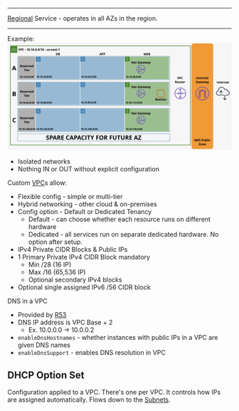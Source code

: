 ***
[Regional](../../Fundamentals/Resilience.md#Region) Service - operates in all AZs in the region.
***

Example:
![Pasted image 20250217192933.png](_atts/Pasted%20image%2020250217192933.png)

- Isolated networks
- Nothing IN or OUT without explicit configuration

Custom [VPC](VPC.md)s allow:
- Flexible config - simple or multi-tier
- Hybrid networking - other cloud & on-premises
- Config option - Default or Dedicated Tenancy
	- Default - can choose whether each resource runs on different hardware
	- Dedicated - all services run on separate dedicated hardware. No option after setup.
- IPv4 Private CIDR Blocks & Public IPs
- 1 Primary Private IPv4 CIDR Block mandatory
	- Min /28 (16 IP)
	- Max /16 (65,536 IP)
	- Optional secondary IPv4 blocks
- Optional single assigned IPv6 /56 CIDR block

DNS in a VPC
- Provided by [R53](../../R53/R53.md)
- DNS IP address is VPC Base + 2
	- Ex. 10.0.0.0 -> 10.0.0.2
- `enableDnsHostnames` - whether instances with public IPs in a VPC are given DNS names
- `enableDnsSupport` - enables DNS resolution in VPC

## DHCP Option Set
Configuration applied to a VPC. There's one per VPC. It controls how IPs are assigned automatically. Flows down to the [Subnets](Subnets.md).
